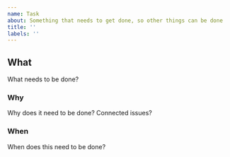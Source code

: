 ```yaml
---
name: Task
about: Something that needs to get done, so other things can be done
title: ''
labels: ''
---
```


<!--
  Please fill out each section below. This info allows CIVIC heroes to do the good work!

  Before opening a new issue, please search existing issues: https://github.com/hackoregon/civic/issues
-->

## What
What needs to be done?

### Why
Why does it need to be done? Connected issues?

### When
When does this need to be done?
